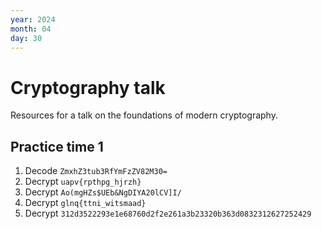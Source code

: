 ```yaml
---
year: 2024
month: 04
day: 30
---
```

# Cryptography talk

Resources for a talk on the foundations of modern cryptography.

## Practice time 1

1. Decode `ZmxhZ3tub3RfYmFzZV82M30=`
2. Decrypt `uapv{rpthpg_hjrzh}`
3. Decrypt `Ao(mgHZs$UEb&NgDIYA20lCV]I/`
4. Decrypt `glnq{ttni_witsmaad}`
5. Decrypt `312d3522293e1e68760d2f2e261a3b23320b363d0832312627252429`
